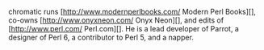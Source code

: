 chromatic runs [http://www.modernperlbooks.com/ Modern Perl Books][], co-owns [http://www.onyxneon.com/ Onyx Neon][], and edits of [http://www.perl.com/ Perl.com][].  He is a lead developer of Parrot, a designer of Perl 6, a contributor to Perl 5, and a napper.
